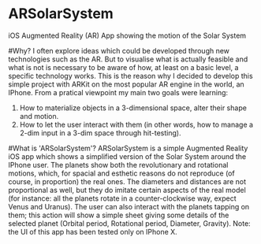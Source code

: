 # ARSolarSystem
iOS Augmented Reality (AR) App showing the motion of the Solar System

#Why?
I often explore ideas which could be developed through new technologies such as the AR. But to visualise what is actually feasible and what is not is necessary to be aware of how, at least on a basic level, a specific technology works. This is the reason why I decided to develop this simple project with ARKit on the most popular AR engine in the world, an IPhone. From a pratical viewpoint my main two goals were learning: 
1. How to materialize objects in a 3-dimensional space, alter their shape and motion.
2. How to let the user interact with them (in other words, how to manage a 2-dim input in a 3-dim space through hit-testing).

#What is 'ARSolarSystem'?
ARSolarSystem is a simple Augmented Reality iOS app which shows a simplified version of the Solar System around the IPhone user. The planets show  both the revolutionary and rotational motions, which, for spacial and esthetic reasons do not reproduce (of course, in proportion) the real ones. The diameters and distances are not proportional as well, but they do imitate certain aspects of the real model (for instance: all the planets rotate in a counter-clockwise way, expect Venus and Uranus). The user can also interact with the planets tapping on them; this action will show a simple sheet giving some details of the selected planet (Orbital period, Rotational period, Diameter, Gravity). 
Note: the UI of this app has been tested only on IPhone X.



